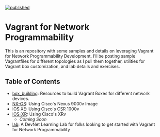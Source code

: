 [![published](https://static.production.devnetcloud.com/codeexchange/assets/images/devnet-published.svg)](https://developer.cisco.com/codeexchange/github/repo/hpreston/vagrant_net_prog)

# Vagrant for Network Programmability

This is an repository with some samples and details on leveraging Vagrant for Network Programmability Development.  I'll be posting sample Vagrantfiles for different topologies as I pull them together, utilities for Vagrant box customization, and lab details and exercises.  

## Table of Contents

* [box\_building](box_building): Resources to build Vagrant Boxes for different network devices.  
* [NX-OS](nx-os): Using Cisco's Nexus 9000v Image
* [IOS XE](ios-xe): Using Cisco's CSR 1000v
* [IOS-XR](ios-xr): Using Cisco's XRv
    * *Coming Soon*
* [lab](https://learninglabs.cisco.com/modules/vagrant_up): A DevNet Learning Lab for folks looking to get started with Vagrant for Network Programmability
